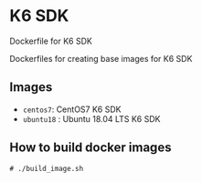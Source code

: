 # K6 SDK

Dockerfile for K6 SDK

Dockerfiles for creating base images for K6 SDK

## Images

* `centos7`: CentOS7 K6 SDK
* `ubuntu18` : Ubuntu 18.04 LTS K6 SDK

## How to build docker images

~~~
# ./build_image.sh
~~~



